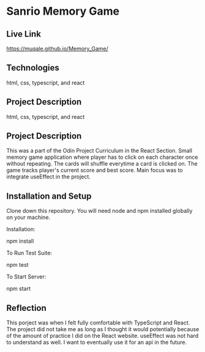 # Sanrio Memory Game

## Live Link
https://muqale.github.io/Memory_Game/

## Technologies
html, css, typescript, and react

## Project Description
html, css, typescript, and react

## Project Description
This was a part of the Odin Project Curriculum in the React Section. Small memory game application where player has to click on each character once without repeating. The cards will shuffle everytime a card is clicked on. The game tracks player's current score and best score. Main focus was to integrate useEffect in the project.

## Installation and Setup
Clone down this repository. You will need node and npm installed globally on your machine.

Installation:

npm install

To Run Test Suite:

npm test

To Start Server:

npm start

## Reflection
This porject was when I felt fully comfortable with TypeScript and React. The project did not take me as long as I thought it would potentially because of the amount of practice I did on the React website. useEffect was not hard to understand as well. I want to eventually use it for an api in the future.
